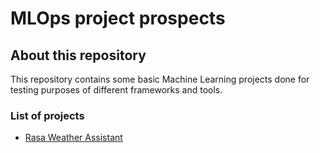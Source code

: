 # MLOps project prospects

## About this repository
This repository contains some basic Machine Learning projects done for testing purposes of different frameworks and tools.

### List of projects

- [Rasa Weather Assistant](https://github.com/vikamayr/MLOps_project/tree/main/rasa_assistant)